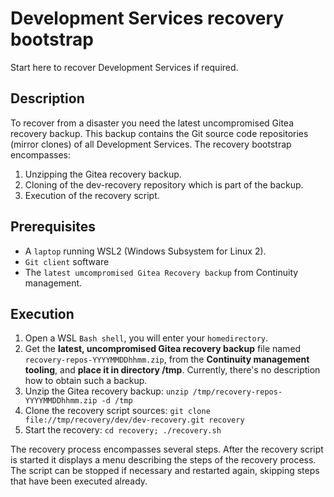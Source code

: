 # Development Services recovery bootstrap

Start here to recover Development Services if required.

## Description

To recover from a disaster you need the latest uncompromised Gitea recovery backup. This backup contains the Git source code repositories (mirror clones) of all Development Services. The recovery bootstrap encompasses:

1. Unzipping the Gitea recovery backup.
1. Cloning of the dev-recovery repository which is part of the backup.
1. Execution of the recovery script. 

## Prerequisites

- A `laptop` running WSL2 (Windows Subsystem for Linux 2).
- `Git client` software
- The `latest umcompromised Gitea Recovery backup` from Continuity management.

## Execution

1. Open a WSL `Bash shell`, you will enter your `homedirectory`.
1. Get the **latest, uncompromised Gitea recovery backup** file named `recovery-repos-YYYYMMDDhhmm.zip`, from the **Continuity management tooling**, and **place it in directory /tmp**. Currently, there's no description how to obtain such a backup.
1. Unzip the Gitea recovery backup: `unzip /tmp/recovery-repos-YYYYMMDDhhmm.zip -d /tmp`
1. Clone the recovery script sources: `git clone file://tmp/recovery/dev/dev-recovery.git recovery`
1. Start the recovery: `cd recovery; ./recovery.sh`

The recovery process encompasses several steps. After the recovery script is started it displays a menu describing the steps of the recovery process. The script can be stopped if necessary and restarted again, skipping steps that have been executed already. 